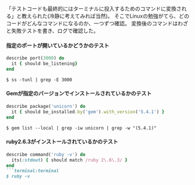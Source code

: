 「テストコードも最終的にはターミナルに投入するためのコマンドに変換される」と教えられた(冷静に考えてみれば当然)。
そこでLinuxの勉強がてら、どのコードがどんなコマンドになるのか、一つずつ確認。
変換後のコマンドはわざと失敗テストを書き、ログで確認した。

#### 指定のポートが開いているかどうかのテスト

```ruby:spec/localhost/sample_spec.rb
describe port(3000) do
  it { should be_listening}
end
```
```terminal:terminal
$ ss -tunl | grep -E 3000
```

#### Gemが指定のバージョンでインストールされているかのテスト
```ruby:spec/localhost/sample_spec.rb
describe package('unicorn') do
  it { should be_installed.by('gem').with_version('5.4.1') }
end
```
```terminal:terminal
$ gem list --local | grep -iw unicorn | grep -w "(5.4.1)"
```

#### ruby2.6.3がインストールされているかのテスト

```ruby:spec/localhost/sample_spec.rb
describe command('ruby -v') do
  its(:stdout) { should match /ruby 2\.6\.3/ }
end
```terminal:terminal
$ ruby -v
```
